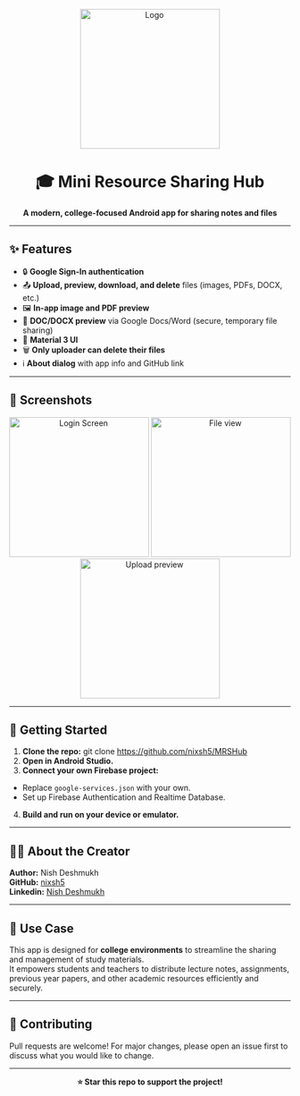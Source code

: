<p align="center">
<img src="https://github.com/user-attachments/assets/4459b16a-0808-4c37-9f74-57f000225563" alt="Logo" width="250"/>
</p>

<h1 align="center">🎓 Mini Resource Sharing Hub</h1>

<p align="center">
  <b>A modern, college-focused Android app for sharing notes and files</b>
</p>

---

## ✨ Features

- 🔒 **Google Sign-In authentication**
- 📤 **Upload, preview, download, and delete** files (images, PDFs, DOCX, etc.)
- 🖼️ **In-app image and PDF preview**
- 📝 **DOC/DOCX preview** via Google Docs/Word (secure, temporary file sharing)
- 🎨 **Material 3 UI**
- 🗑️ **Only uploader can delete their files**
- ℹ️ **About dialog** with app info and GitHub link

---

## 📱 Screenshots

<p align="center">
  <img src="https://github.com/user-attachments/assets/2fd5b090-6ce3-44f3-b5c5-842cfa2e62ef" alt="Login Screen" width="250"/>
  <img src="https://github.com/user-attachments/assets/3ba2eb2d-e94e-4b2d-98b8-8bfb9b0e4c43" alt="File view" width="250"/>
  <img src="https://github.com/user-attachments/assets/4193c662-6b81-445a-86e8-96227819a37e" alt="Upload preview" width="250"/>
</p>

---

## 🚀 Getting Started

1. **Clone the repo:** git clone https://github.com/nixsh5/MRSHub
2. **Open in Android Studio.**
3. **Connect your own Firebase project:**
- Replace `google-services.json` with your own.
- Set up Firebase Authentication and Realtime Database.
4. **Build and run on your device or emulator.**

---

## 👨‍💻 About the Creator

**Author:** Nish Deshmukh  
**GitHub:** [nixsh5](https://github.com/nixsh5)</br>
**Linkedin:** [Nish Deshmukh](https://www.linkedin.com/in/nish-deshmukh/)

---

## 🎯 Use Case

This app is designed for **college environments** to streamline the sharing and management of study materials.  
It empowers students and teachers to distribute lecture notes, assignments, previous year papers, and other academic resources efficiently and securely.

---

## 🤝 Contributing

Pull requests are welcome! For major changes, please open an issue first to discuss what you would like to change.

---

<p align="center">
<b>⭐️ Star this repo to support the project!</b>
</p>
